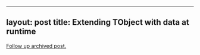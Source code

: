 
---
layout: post
title: Extending TObject with data at runtime
---
[Follow up archived post.](/alex.ciobanu.org/index80c9.html)